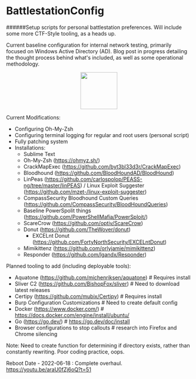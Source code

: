 # BattlestationConfig
######Setup scripts for personal battlestation preferences. Will include some more CTF-Style tooling, as a heads up.

Current baseline configuration for internal network testing, primarily focused on Windows Active Directory (AD). Blog post in progress detailing the thought process behind what's included, as well as some operational methodology.

<p align="center">
  <img width="100" height="100" src="https://mmilkovich.files.wordpress.com/2022/06/cropped-transparent-logo-3.png">
</p>

Current Modifications:
- Configuring Oh-My-Zsh
- Configuring terminal logging for regular and root users (personal script)
- Fully patching system
- Installations:
  - Sublime Text
  - Oh-My-Zsh (https://ohmyz.sh/)
  - CrackMapExec (https://github.com/byt3bl33d3r/CrackMapExec)
  - Bloodhound (https://github.com/BloodHoundAD/BloodHound)
  - LinPeas (https://github.com/carlospolop/PEASS-ng/tree/master/linPEAS) / Linux Exploit Suggester (https://github.com/mzet-/linux-exploit-suggester)
  - CompassSecurity Bloodhound Custom Queries (https://github.com/CompassSecurity/BloodHoundQueries)
  - Baseline PowerSpolit things (https://github.com/PowerShellMafia/PowerSploit/)
  - ScareCrow (https://github.com/optiv/ScareCrow)
  - Donut (https://github.com/TheWover/donut)
    - EXCELnt Donut (https://github.com/FortyNorthSecurity/EXCELntDonut)
  - Mimikittenz (https://github.com/orlyjamie/mimikittenz)
  - Responder (https://github.com/lgandx/Responder)

Planned tooling to add (including deployable tools):
- Aquatone (https://github.com/michenriksen/aquatone) # Requires install
- Sliver C2 (https://github.com/BishopFox/sliver) # Need to download latest releases
- Certipy (https://github.com/mubix/Certipy) # Requires install
- Burp Configuration Customizations # Need to create default config
- Docker (https://www.docker.com/) # https://docs.docker.com/engine/install/ubuntu/
- Go (https://go.dev/) # https://go.dev/doc/install
- Browser configurations to stop callouts # research into Firefox and Chrome silencing

Note: Need to create function for determining if directory exists, rather than constantly rewriting. Poor coding practice, oops.

Reboot Date - 2022-06-18 : Complete overhaul. https://youtu.be/araU0fZj6oQ?t=51
